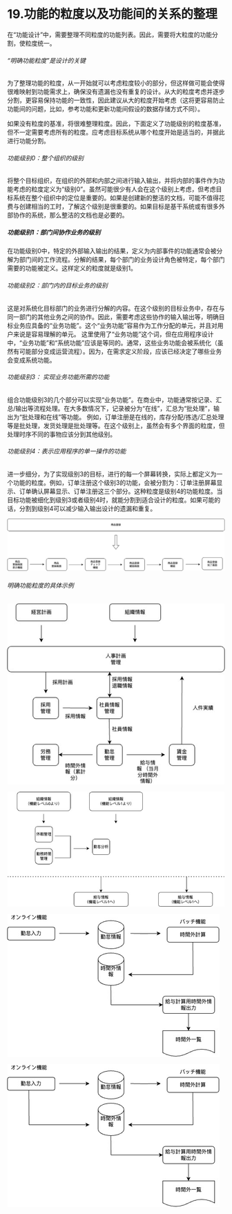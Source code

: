 # 19.功能的粒度以及功能间的关系的整理

在“功能设计”中，需要整理不同粒度的功能列表。因此，需要将大粒度的功能分割，使粒度统一。

###### “明确功能粒度”是设计的关键

为了整理功能的粒度，从一开始就可以考虑粒度较小的部分，但这样做可能会使得很难映射到功能需求上，确保没有遗漏也没有重复的设计。从大的粒度考虑并逐步分割，更容易保持功能的一致性，因此建议从大的粒度开始考虑（这将更容易防止功能间的问题，比如，参考功能和更新功能间假设的数据存储方式不同）。

如果没有粒度的基准，将很难整理粒度。因此，下面定义了功能级别的粒度基准，但不一定需要考虑所有的粒度。应考虑目标系统从哪个粒度开始是适当的，并据此进行功能分割。



###### 功能级别0：整个组织的级别 

将整个目标组织，在组织的外部和内部之间进行输入输出，并将内部的事件作为功能考虑的粒度定义为“级别0”。虽然可能很少有人会在这个级别上考虑，但考虑目标系统在整个组织中的定位是重要的。如果是创建新的整洁的文档，可能不值得花费与创建相当的工时，了解这个级别是很重要的。如果目标是基干系统或有很多外部协作的系统，那么整洁的文档也是必要的。



##### 功能级别1：部门间协作业务的级别 

在功能级别0中，特定的外部输入输出的结果，定义为内部事件的功能通常会被分解为部门间的工作流程。分解的结果，每个部门的业务设计角色被特定，每个部门需要的功能被定义。这样定义的粒度就是级别1。



###### 功能级别2：部门内的目标业务的级别 

这是对系统化目标部门的业务进行分解的内容。在这个级别的目标业务中，存在与同一部门的其他业务之间的协作。因此，需要考虑这些协作的输入输出等，明确目标业务应具备的“业务功能”。这个“业务功能”容易作为工作分配的单元，并且对用户来说是容易理解的单元。 这里使用了“业务功能”这个词，但在应用程序设计中，“业务功能”和“系统功能”应该是等同的。通常，这些业务功能会被系统化（虽然有可能部分变成运营流程）。因为，在需求定义阶段，应该已经决定了哪些业务会变成系统功能。



###### 功能级别3： 实现业务功能所需的功能 

组合功能级别3的几个部分可以实现“业务功能”。在商业中，功能通常按记录、汇总/输出等流程处理。在大多数情况下，记录被分为“在线”，汇总为“批处理”，输出为“批处理和在线”等功能。 例如，订单注册是在线的，库存分配/拣选/汇总处理等是批处理，发货处理是批处理等。在这个级别上，虽然会有多个界面的粒度，但处理时序不同的事物应该分到其他级别。



###### 功能级别4：表示应用程序的单一操作的功能 

进一步细分，为了实现级别3的目标，进行的每一个屏幕转换，实际上都定义为一个功能的粒度。例如，订单注册这个级别3的功能，会被分割为：订单注册屏幕显示、订单确认屏幕显示、订单注册这三个部分。这种粒度是级别4的功能粒度。当目标功能被细化到级别3或者级别4时，就能分割到适合设计的粒度。如果可能的话，分割到级别4可以减少输入输出设计的遗漏和重复。

![表示应用程序的单一操作的功能 ](https://github.com/RNCloudService/higher-process/blob/main/%E4%B8%8A%E6%B5%81%E5%B7%A5%E7%A8%8B%E8%AE%BE%E8%AE%A12/picture/30.jpg)



###### 明确功能粒度的具体示例

![明确功能粒度的具体示例](https://github.com/RNCloudService/higher-process/blob/main/%E4%B8%8A%E6%B5%81%E5%B7%A5%E7%A8%8B%E8%AE%BE%E8%AE%A12/picture/31.jpg)

![详细化的考勤管理图](https://github.com/RNCloudService/higher-process/blob/main/%E4%B8%8A%E6%B5%81%E5%B7%A5%E7%A8%8B%E8%AE%BE%E8%AE%A12/picture/32.jpg)

![详细化的考勤管理图（处理案1）](https://github.com/RNCloudService/higher-process/blob/main/%E4%B8%8A%E6%B5%81%E5%B7%A5%E7%A8%8B%E8%AE%BE%E8%AE%A12/picture/33.jpg)

![详细化的考勤管理图（处理案2）](https://github.com/RNCloudService/higher-process/blob/main/%E4%B8%8A%E6%B5%81%E5%B7%A5%E7%A8%8B%E8%AE%BE%E8%AE%A12/picture/34.jpg)